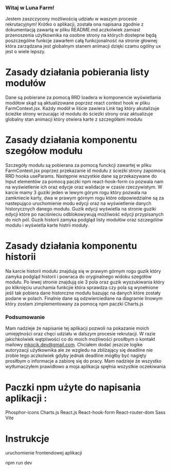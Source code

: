 ### Witaj w Luna Farm!

Jestem zaszczycony możliwością udziału w waszym procesie rekrutacyjnym!
Krótko o aplikacji, została ona napisana zgodnie z dokumentacją zawartą w pliku README.md aczkolwiek zamiast przenoszenia użytkownika na osobne strony na których dostepne będą poszczególne funkcje zawarłem całą funkcjonalność na stronie głownej która zarządzana jest globalnym stanem animacji dzięki czamu ogólny ux jest o wiele lepszy.

# Zasady działania pobierania listy modułów

Dane są pobierane za pomocą RRD loadera w komponencie wyświetlania modółow skąd są aktualizowane poprzez react context hook w pliku FarmContext.jsx. Każdy modół w liście zawiera Link tag który akutalizuje ścieżke strony wrzucając id modułu do ścieżki strony oraz aktualizuje globalny stan animacji który otwiera karte z szczegółami modułu

# Zasady działania komponentu szegółow modułu

Szczegóły modułu są pobierana za pomocą funckcji zawartej w pliku FarmContext.jsx
poprzez przekazanie id modułu z ścieżki strony zapomocą RRD hooka useParams. Następnie wszystkie dane są przekazywane do Input elementów za pomocą paczki npm react-hook-form co pozwala nam na wyświetlenie ich oraz edycje oraz walidacje w czasie rzeczywistym. W karcie mamy 3 guziki jeden w lewym górym rogu który pozwala na zamkniecie karty, dwa w prawym górnym rogu które odpowiedzialne są za nastepująco uruchomienie modu edycji oraz na wyświetlenie danych historycznych danego modułu. Guzik edycji wyświetla na stronie guziki edycji które po naciśnieciu odblokowywują możliwość edycji przypisanych do nich pól. Guzik historii zamyka podgląd listy modułów oraz szczególów modułu i wyświetla karte histrii moduły.

# Zasady działania komponentu historii

Na karcie historii modułu znajdują się w prawym górnym rogu guzik który zamyka podgląd historii i powraca do oryginalnego widoku szegółów modułu. Po lewej stronie znajdują sie 3 pola oraz guzik wyszukiwania który po kliknięciu uruchamia funkcjie która sprawdza czy pola są wyoełnione jeśli tak pobiera dane historczne modułu bazując na danych które zostały podane w polach. Finalnie dane są odzwierciedlane na diagramie linowym który zostam zimplementowany za pomocą npm paczki Charts.js

### Podsumowanie

Mam nadzieje że napisanie tej aplikacji pozwoli na pokazanie moich umiejętności oraz chęci udziału w dalszym procesie rekrutacji. W razie jakichkolwiek wątpliwości co do moich możliwości prosiłbym o kontakt mailowy mkocik.dev@gmail.com. Chciałem dodać jeszcze logike autoryzacji użytkownika ale ze wzgledu na zbliżający się deadline nie zrobie tego aczkolwiek gdyby jednak deadline mógłby być nagięty prosiłbym o informacje a zabiorę się do pracy. Mam nadzieje że wszystko wytłumaczyłem prawidłowo a moja aplikacja spęłnia wszystkie oczekiwania

# Paczki npm użyte do napisania aplikacji :

Phosphor-icons
Charts.js
React.js
React-hook-form
React-router-dom
Sass
Vite

# Instrukcje

uruchomienie frontendowej aplikacji

npm run dev
